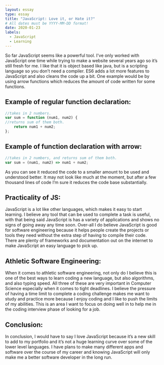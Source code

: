 ```yaml
---
layout: essay
type: essay
title: "JavaScript: Love it, or Hate it?"
# All dates must be YYYY-MM-DD format!
date: 2020-01-23
labels:
  - JavaScript
  - Learning
---
```


So far JavaScript seems like a powerful tool. I've only worked with JavaScript one time while trying to make a website several years ago so it’s still fresh for me. I like that it is object based like java, but is a scripting language so you don’t need a compiler. ES6 adds a lot more features to JavaScript and also cleans the code up a bit. One example would be by using arrow functions which reduces the amount of code written for some functions.

Example of regular function declaration:
---
```js
//takes in 2 numbers.
var sum = function (num1, num2) {
//returns sum of them both.
    return num1 + num2;
};
```

Example of function declaration with arrow:
---
```js
//takes in 2 numbers, and returns sum of them both.
var sum = (num1, num2) => num1 + num2;
```
As you can see it reduced the code to a smaller amount to be used and understood better. It may not look like much at the moment, but after a few thousand lines of code I’m sure it reduces the code base substantially.

Practicality of JS:
---
JavaScript is a lot like other languages, which makes it easy to start learning. I believe any tool that can be used to complete a task is useful, with that being said JavaScript is has a variety of applications and shows no signs of going away any time soon. Over-all I do believe JavaScript is good for software engineering because it helps people create the projects or tools they need without the extra step of having to compile their code. There are plenty of frameworks and documentation out on the internet to make JavaScript an easy language to pick up.


Athletic Software Engineering:
---
When it comes to athletic software engineering, not only do I believe this is one of the best ways to learn coding a new language, but also algorithms, and also typing speed. All three of these are very important in Computer Science especially when it comes to tight deadlines. I believe the pressure of having a time limit to complete a coding challenge makes me want to study and practice more because I enjoy coding and I like to push the limits of my abilities. This is an area I want to focus on doing well in to help me in the coding interview phase of looking for a job. 

Conclusion:
---
In conclusion, I would have to say I love JavaScript because it’s a new skill to add to my portfolio and it’s not a huge learning curve over some of the lower level languages. I have plans to make many different apps and software over the course of my career and knowing JavaScript will only make me a better software developer in the long run.







